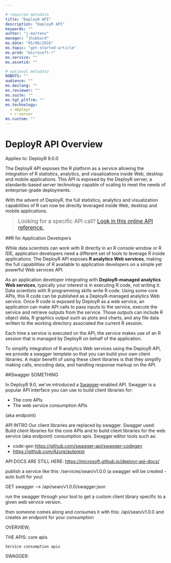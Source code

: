 ```yaml
---

# required metadata
title: "DeployR API"
description: "DeployR API"
keywords: ""
author: "j-martens"
manager: "jhubbard"
ms.date: "05/06/2016"
ms.topic: "get-started-article"
ms.prod: "microsoft-r"
ms.service: ""
ms.assetid: ""

# optional metadata
ROBOTS: ""
audience: ""
ms.devlang: ""
ms.reviewer: ""
ms.suite: ""
ms.tgt_pltfrm: ""
ms.technology: 
  - deployr
  - r-server
ms.custom: ""
---
```

# DeployR API Overview

Applies to:  DeployR 9.0.0

The DeployR API exposes the R platform as a service allowing the integration of R statistics, analytics, and visualizations inside Web, desktop and mobile applications. This API is exposed by the DeployR server, a standards-based server technology capable of scaling to meet the needs of enterprise-grade deployments.

With the advent of DeployR, the full statistics, analytics and visualization capabilities of R can now be directly leveraged inside Web, desktop and mobile applications.

><big>Looking for a specific API call? [Look in this online API reference.](https://microsoft.github.io/deployr-api-docs)</big>

##R for Application Developers

While data scientists can work with R directly in an R console window or R IDE, application developers need a different set of tools to leverage R inside applications. The DeployR API exposes **R analytics Web services**, making the full capabilities of R available to application developers on a simple yet powerful Web services API.

As an application developer integrating with **DeployR-managed analytics Web services**, typically your interest is in executing R code, not writing it. Data scientists with R programming skills write R code. Using some core APIs, this R code can be published as a DeployR-managed analytics Web service. Once R code is exposed by DeployR as a web service, an application can make API calls to pass inputs to the service, execute the service and retrieve outputs from the service. Those outputs can include R object data, R graphics output such as plots and charts, and any file data written to the working directory associated the current R session.

Each time a service is executed on the API, the service makes use of an R session that is managed by DeployR on behalf of the application. 

To simplify integration of R analytics Web services using the DeployR API, we provide a swagger template so that you can build your own client libraries. A major benefit of using these client libraries is that they simplify making calls, encoding data, and handling response markup on the API.


##Swagger SOMETHING

In DeployR 9.0, we've introduced a [Swagger](http://swagger.io/)-enabled API. Swagger is a popular API interface you can use to build client libraries for:
+ The core APIs
+ The web service consumption APIs

(aka endpoint) 


API INTRO
Our client libraries are replaced by swagger.
Swagger used: Build client libraries for the core APIs and to build client libraries for the web service (aka endpoint) consumption apis.
Swagger editor tools such as: 
 + code-gen https://github.com/swagger-api/swagger-codegen
 +  https://github.com/Azure/autorest


API DOCS ARE STILL HERE:
https://microsoft.github.io/deployr-api-docs/


publish a service like this: /services/sean/v1.0.0   (a swagger will be created - auto built for you)

GET swagger —> /api/sean/v1.0.0/swagger.json

run the swagger through your tool to get a custom client library specific to a given web service version.

then someone comes along and consumes it with this: /api/sean/v1.0.0   and creates an endpoint for your consumption



OVERVIEW;

THE APIS:
	core apis 

	Service consumption apis

SWAGGER:

	
